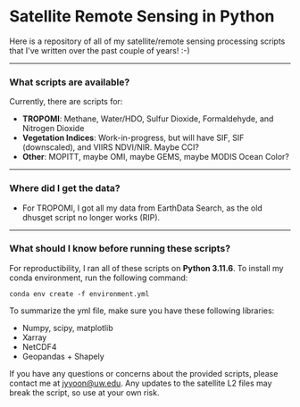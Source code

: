 # Satellite Remote Sensing in Python

Here is a repository of all of my satellite/remote sensing processing scripts that I've written over the past couple of years! :-)

---

### What scripts are available?
Currently, there are scripts for:

- **TROPOMI**: Methane, Water/HDO, Sulfur Dioxide, Formaldehyde, and Nitrogen Dioxide
- **Vegetation Indices**: Work-in-progress, but will have SIF, SIF (downscaled), and VIIRS NDVI/NIR. Maybe CCI?
- **Other**: MOPITT, maybe OMI, maybe GEMS, maybe MODIS Ocean Color? 

---


### Where did I get the data?

- For TROPOMI, I got all my data from EarthData Search, as the old dhusget script no longer works (RIP).

---

### What should I know before running these scripts?

For reproductibility, I ran all of these scripts on **Python 3.11.6**. To install my conda environment, run the following command:

`conda env create -f environment.yml`

To summarize the yml file, make sure you have these following libraries:

- Numpy, scipy, matplotlib
- Xarray
- NetCDF4
- Geopandas + Shapely

If you have any questions or concerns about the provided scripts, please contact me at jyyoon@uw.edu. Any updates to the satellite L2 files may break the script, so use at your own risk. 
